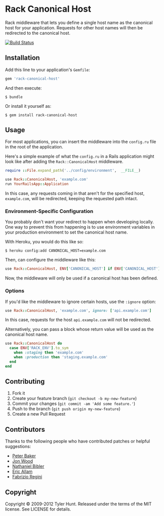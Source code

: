 # Rack Canonical Host

Rack middleware that lets you define a single host name as the canonical host
for your application. Requests for other host names will then be redirected to
the canonical host.

[![Build Status][travis-image]][travis]

[travis]: http://travis-ci.org/tylerhunt/rack-canonical-host
[travis-image]: https://secure.travis-ci.org/tylerhunt/rack-canonical-host.png


## Installation

Add this line to your application's `Gemfile`:

``` ruby
gem 'rack-canonical-host'
```

And then execute:

    $ bundle

Or install it yourself as:

    $ gem install rack-canonical-host


## Usage

For most applications, you can insert the middleware into the `config.ru` file
in the root of the application.

Here's a simple example of what the `config.ru` in a Rails application might
look like after adding the `Rack::CanonicalHost` middleware.

``` ruby
require ::File.expand_path('../config/environment',  __FILE__)

use Rack::CanonicalHost, 'example.com'
run YourRailsApp::Application
```

In this case, any requests coming in that aren't for the specified host,
`example.com`, will be redirected, keeping the requested path intact.


### Environment-Specific Configuration

You probably don't want your redirect to happen when developing locally. One
way to prevent this from happening is to use environment variables in your
production environment to set the canonical host name.

With Heroku, you would do this like so:

    $ heroku config:add CANONICAL_HOST=example.com

Then, can configure the middleware like this:

``` ruby
use Rack::CanonicalHost, ENV['CANONICAL_HOST'] if ENV['CANONICAL_HOST']
```

Now, the middleware will only be used if a canonical host has been defined.


### Options

If you'd like the middleware to ignore certain hosts, use the `:ignore`
option:

``` ruby
use Rack::CanonicalHost, 'example.com', ignore: ['api.example.com']
```

In this case, requests for the host `api.example.com` will not be redirected.

Alternatively, you can pass a block whose return value will be used as the
canonical host name.

``` ruby
use Rack::CanonicalHost do
  case ENV['RACK_ENV'].to_sym
    when :staging then 'example.com'
    when :production then 'staging.example.com'
  end
end
```


## Contributing

  1. Fork it
  2. Create your feature branch (`git checkout -b my-new-feature`)
  3. Commit your changes (`git commit -am 'Add some feature.'`)
  4. Push to the branch (`git push origin my-new-feature`)
  5. Create a new Pull Request


## Contributors

Thanks to the following people who have contributed patches or helpful
suggestions:

  * [Peter Baker](https://github.com/finack)
  * [Jon Wood](https://github.com/jellybob)
  * [Nathaniel Bibler](https://github.com/nbibler)
  * [Eric Allam](https://github.com/rubymaverick)
  * [Fabrizio Regini](https://github.com/freegenie)


## Copyright

Copyright © 2009-2012 Tyler Hunt.
Released under the terms of the MIT license. See LICENSE for details.
